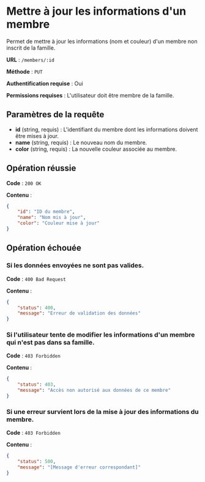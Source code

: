 # Mettre à jour les informations d'un membre

Permet de mettre à jour les informations (nom et couleur) d'un membre non inscrit de la famille.

**URL** : `/members/:id`

**Méthode** : `PUT`

**Authentification requise** : Oui

**Permissions requises** : L'utilisateur doit être membre de la famille.

## Paramètres de la requête

-   **id** (string, requis) : L'identifiant du membre dont les informations doivent être mises à jour.
-   **name** (string, requis) : Le nouveau nom du membre.
-   **color** (string, requis) : La nouvelle couleur associée au membre.

## Opération réussie

**Code** : `200 OK`

**Contenu** :

```json
{
    "id": "ID du membre",
    "name": "Nom mis à jour",
    "color": "Couleur mise à jour"
}
```

## Opération échouée

### Si les données envoyées ne sont pas valides.

**Code** : `400 Bad Request`

**Contenu** :

```json
{
    "status": 400,
    "message": "Erreur de validation des données"
}
```

### Si l'utilisateur tente de modifier les informations d'un membre qui n'est pas dans sa famille.

**Code** : `403 Forbidden`

**Contenu** :

```json
{
    "status": 403,
    "message": "Accès non autorisé aux données de ce membre"
}
```

### Si une erreur survient lors de la mise à jour des informations du membre.

**Code** : `403 Forbidden`

**Contenu** :

```json
{
    "status": 500,
    "message": "[Message d'erreur correspondant]"
}
```
